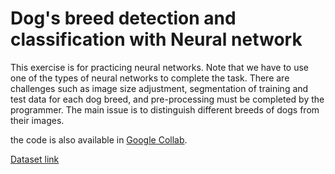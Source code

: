 # Dog's breed detection and classification with Neural network
This exercise is for practicing neural networks. Note that we have to use one of the types of neural networks to complete the task.
There are challenges such as image size adjustment, segmentation of training and test data for each dog breed, and pre-processing must be completed by the programmer.
The main issue is to distinguish different breeds of dogs from their images.

the code is also available in [Google Collab](http://vision.stanford.edu/aditya86/ImageNetDogs).


[Dataset link](http://vision.stanford.edu/aditya86/ImageNetDogs)

